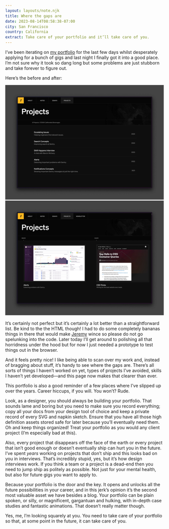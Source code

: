 ```yaml
---
layout: layouts/note.njk
title: Where the gaps are
date: 2023-08-14T08:58:38-07:00
city: San Francisco
country: California
extract: Take care of your portfolio and it’ll take care of you.
---
```


I’ve been iterating on [my portfolio](/projects) for the last few days whilst desperately applying for a bunch of gigs and last night I finally got it into a good place. I’m not sure why it took so dang long but some problems are just stubborn and take forever to figure out.

Here’s the before and after:

![My old portfolio that was a humble list pointing to each post](/images/projects-old.webp)
![My new portfolio with a timeline that allows you to scroll back through all my work](/images/projects-new.webp)

It’s certainly not perfect but it’s certainly a lot better than a straightforward list. Be kind to the the HTML though! I had to do some completely bananas things in there that would make [Jeremy](https://adactio.com) wince so please do not go spelunking into the code. Later today I’ll get around to polishing all that horridness under the hood but for now I just needed a prototype to test things out in the browser.

And it feels pretty nice! I like being able to scan over my work and, instead of bragging about stuff, it’s handy to see where the gaps are. There’s all sorts of things I haven’t worked on yet, types of projects I’ve avoided, skills I haven’t yet developed—and this page now makes that clearer than ever.

This portfolio is also a good reminder of a few places where I’ve slipped up over the years. Career hiccups, if you will. You won’t? Rude.

Look, as a designer, you should always be building your portfolio. That sounds lame and boring but you need to make sure you record everything; copy all your docs from your design tool of choice and keep a private record of every SVG and napkin sketch. Ensure that you have all those high definition assets stored safe for later because you’ll eventually need them. Oh and keep things organized! Treat your portfolio as you would any client project (I’m especially bad at this).

Also, every project that disappears off the face of the earth or every project that isn’t good enough or doesn’t eventually ship can hurt you in the future. I’ve spent _years_ working on projects that don’t ship and this looks bad on you in interviews. That’s incredibly stupid, yes, but it’s how design interviews work. If you think a team or a project is a dead-end then you need to jump ship as politely as possible. Not just for your mental health, but also for future gigs you want to apply to.

Because your portfolio is the door and the key. It opens and unlocks all the future possibilities in your career, and in this jerk’s opinion it’s the second most valuable asset we have besides a blog. Your portfolio can be plain spoken, or silly, or magnificent, gargantuan and hulking, with in-depth case studies and fantastic animations. That doesn’t really matter though.

Yes, me, I’m looking squarely at you. You need to take care of your portfolio so that, at some point in the future, it can take care of you.

